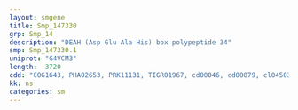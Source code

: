 ```yaml
---
layout: smgene
title: Smp_147330
grp: Smp_14
description: "DEAH (Asp Glu Ala His) box polypeptide 34"
smp: Smp_147330.1
uniprot: "G4VCM3"
length:  3720
cdd: "COG1643, PHA02653, PRK11131, TIGR01967, cd00046, cd00079, cl04503, cl21455, pfam00270, pfam00271, pfam04408, smart00487, smart00490, smart00847"
kk: ns
categories: sm
---
```

